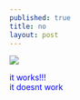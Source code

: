 ```yaml
---
published: true
title: no
layout: post
---
```

![](https://s-media-cache-ak0.pinimg.com/736x/de/34/ce/de34ce17d5a2efce5c23766a7f6d1d1a.jpg)

<div style="color:#0000FF"> 
it works!!! <br>
it doesnt work
 </div>